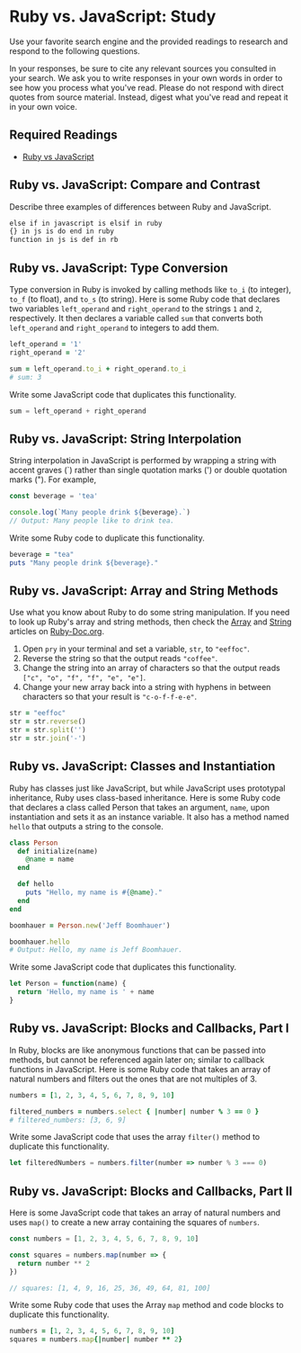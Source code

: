 # Ruby vs. JavaScript: Study

Use your favorite search engine and the provided readings to research and
respond to the following questions.

In your responses, be sure to cite any relevant sources you consulted in your
search. We ask you to write responses in your own words in order to see how you
process what you've read. Please do not respond with direct quotes from source
material. Instead, digest what you've read and repeat it in your own voice.

## Required Readings

-   [Ruby vs JavaScript](http://agentcooper.io/js-ruby-comparison/)

## Ruby vs. JavaScript: Compare and Contrast

Describe three examples of differences between Ruby and JavaScript.

```md
else if in javascript is elsif in ruby
{} in js is do end in ruby
function in js is def in rb

```

## Ruby vs. JavaScript: Type Conversion

Type conversion in Ruby is invoked by calling methods like `to_i` (to integer),
`to_f` (to float), and `to_s` (to string).  Here is some Ruby code that
declares two variables `left_operand` and `right_operand` to the strings `1` and
`2`, respectively.  It then declares a variable called `sum` that converts both
`left_operand` and `right_operand` to integers to add them.

```ruby
left_operand = '1'
right_operand = '2'

sum = left_operand.to_i + right_operand.to_i
# sum: 3
```

Write some JavaScript code that duplicates this functionality.

```javascript
sum = left_operand + right_operand
```

## Ruby vs. JavaScript: String Interpolation

String interpolation in JavaScript is performed by wrapping a string with accent
graves (\`) rather than single quotation marks (') or double quotation marks
(").  For example,

```javascript
const beverage = 'tea'

console.log(`Many people drink ${beverage}.`)
// Output: Many people like to drink tea.
```

Write some Ruby code to duplicate this functionality.

```ruby
beverage = "tea"
puts "Many people drink ${beverage}."
```

## Ruby vs. JavaScript: Array and String Methods

Use what you know about Ruby to do some string manipulation.  If you need to
look up Ruby's array and string methods, then check the
[Array](https://ruby-doc.org/core-2.3.1/Array.html) and
[String](https://ruby-doc.org/core-2.3.1/String.html) articles on
[Ruby-Doc.org](https://ruby-doc.org).

1.  Open `pry` in your terminal and set a variable, `str`, to `"eeffoc"`.
1.  Reverse the string so that the output reads `"coffee"`.
1.  Change the string into an array of characters so that the output reads
    `["c", "o", "f", "f", "e", "e"]`.
1.  Change your new array back into a string with hyphens in between characters
    so that your result is `"c-o-f-f-e-e"`.

```ruby
str = "eeffoc"
str = str.reverse()
str = str.split('')
str = str.join('-')
```

## Ruby vs. JavaScript: Classes and Instantiation

Ruby has classes just like JavaScript, but while JavaScript uses prototypal
inheritance, Ruby uses class-based inheritance.  Here is some Ruby code that
declares a class called Person that takes an argument, `name`, upon
instantiation and sets it as an instance variable.  It also has a method named
`hello` that outputs a string to the console.

```ruby
class Person
  def initialize(name)
    @name = name
  end

  def hello
    puts "Hello, my name is #{@name}."
  end
end

boomhauer = Person.new('Jeff Boomhauer')

boomhauer.hello
# Output: Hello, my name is Jeff Boomhauer.
```

Write some JavaScript code that duplicates this functionality.

```javascript
let Person = function(name) {
  return 'Hello, my name is ' + name
}
 ```

## Ruby vs. JavaScript: Blocks and Callbacks, Part I

In Ruby, blocks are like anonymous functions that can be passed into methods,
but cannot be referenced again later on; similar to callback functions in
JavaScript.  Here is some Ruby code that takes an array of natural numbers and
filters out the ones that are not multiples of 3.

```ruby
numbers = [1, 2, 3, 4, 5, 6, 7, 8, 9, 10]

filtered_numbers = numbers.select { |number| number % 3 == 0 }
# filtered_numbers: [3, 6, 9]
```

Write some JavaScript code that uses the array `filter()` method to duplicate
this functionality.

```javascript
let filteredNumbers = numbers.filter(number => number % 3 === 0)
```

## Ruby vs. JavaScript: Blocks and Callbacks, Part II

Here is some JavaScript code that takes an array of natural numbers and uses
`map()` to create a new array containing the squares of `numbers`.

```javascript
const numbers = [1, 2, 3, 4, 5, 6, 7, 8, 9, 10]

const squares = numbers.map(number => {
  return number ** 2
})

// squares: [1, 4, 9, 16, 25, 36, 49, 64, 81, 100]
```

Write some Ruby code that uses the Array `map` method and code blocks to
duplicate this functionality.

```ruby
numbers = [1, 2, 3, 4, 5, 6, 7, 8, 9, 10]
squares = numbers.map{|number| number ** 2}
 ```
